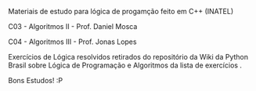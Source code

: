 Materiais de estudo para lógica de progamção feito em C++ (INATEL)

  C03 - Algoritmos II - Prof. Daniel Mosca
  
  C04 - Algoritmos III - Prof. Jonas Lopes 
  
Exercícios de Lógica resolvidos retirados do repositório da Wiki da Python Brasil sobre Lógica de Programação e Algoritmos da lista de exercícios .

Bons Estudos! :P
